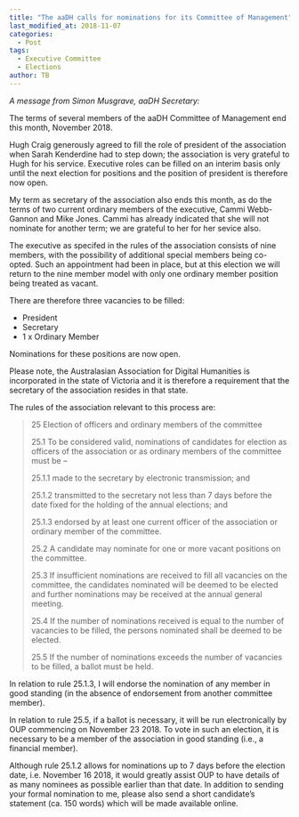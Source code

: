 ```yaml
---
title: "The aaDH calls for nominations for its Committee of Management"
last_modified_at: 2018-11-07
categories:
  - Post
tags:
  - Executive Committee
  - Elections
author: TB
---
```


*A message from Simon Musgrave, aaDH Secretary:*

The terms of several members of the aaDH Committee of Management end this month, November 2018.

Hugh Craig generously agreed to fill the role of president of the association when Sarah Kenderdine had to step down; the association is very grateful to Hugh for his service. Executive roles can be filled on an interim basis only until the next election for positions and the position of president is therefore now open.

My term as secretary of the association also ends this month, as do the terms of two current ordinary members of the executive, Cammi Webb-Gannon and Mike Jones. Cammi has already indicated that she will not nominate for another term; we are grateful to her for her sevice also.

The executive as specifed in the rules of the association consists of nine members, with the possibility of additional special members being co-opted. Such an appointment had been in place, but at this election we will return to the nine member model with only one ordinary member position being treated as vacant.

There are therefore three vacancies to be filled:

* President
* Secretary
* 1 x Ordinary Member

Nominations for these positions are now open.

Please note, the Australasian Association for Digital Humanities is incorporated in the state of Victoria and it is therefore a requirement that the secretary of the association resides in that state.

The rules of the association relevant to this process are:

> 25 Election of officers and ordinary members of the committee
> 
> 25.1 To be considered valid, nominations of candidates for election as officers of the association or as ordinary members of the committee must be –
> 
> 25.1.1 made to the secretary by electronic transmission; and
> 
> 25.1.2 transmitted to the secretary not less than 7 days before the date fixed for the holding of the annual elections; and
> 
> 25.1.3 endorsed by at least one current officer of the association or ordinary member of the committee.
> 
> 25.2 A candidate may nominate for one or more vacant positions on the committee.
> 
> 25.3 If insufficient nominations are received to fill all vacancies on the committee, the candidates nominated will be deemed to be elected and further nominations may be received at the annual general meeting.
> 
> 25.4 If the number of nominations received is equal to the number of vacancies to be filled, the persons nominated shall be deemed to be elected.
> 
> 25.5 If the number of nominations exceeds the number of vacancies to be filled, a ballot must be held.

In relation to rule 25.1.3, I will endorse the nomination of any member in good standing (in the absence of endorsement from another committee member).

In relation to rule 25.5, if a ballot is necessary, it will be run electronically by OUP commencing on November 23 2018. To vote in such an election, it is necessary to be a member of the association in good standing (i.e., a financial member).

Although rule 25.1.2 allows for nominations up to 7 days before the election date, i.e. November 16 2018, it would greatly assist OUP to have details of as many nominees as possible earlier than that date. In addition to sending your formal nomination to me, please also send a short candidate’s statement (ca. 150 words) which will be made available online.
